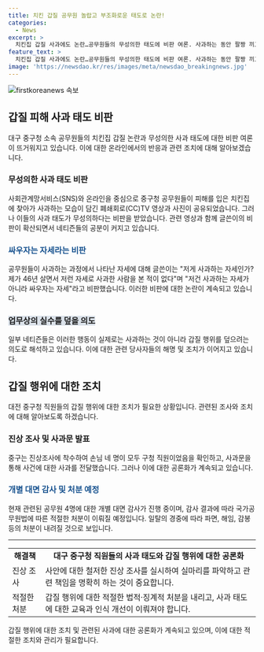 ```yaml
---
title: 치킨 갑질 공무원 놀랍고 부조화로운 태도로 논란!
categories:
  - News
excerpt: >
  치킨집 갑질 사과에도 논란…공무원들의 무성의한 태도에 비판 여론. 사과하는 동안 팔짱 끼고 허리에 손 올리는 공무원들 모습으로 다시 비판 불거짐. 중구청 직원의 무례한 행동에 대한 공론화 가열. CCTV 영상과 사진으로 논란 확산. 사과 자세에 대한 공론 및 관련 정부의 대응에 대한 이해관계자들의 관심 집중. 해당 사건의 파장과 대응에 관심 높아져.
feature_text: >
  치킨집 갑질 사과에도 논란…공무원들의 무성의한 태도에 비판 여론. 사과하는 동안 팔짱 끼고 허리에 손 올리는 공무원들 모습으로 다시 비판 불거짐. 중구청 직원의 무례한 행동에 대한 공론화 가열. CCTV 영상과 사진으로 논란 확산. 사과 자세에 대한 공론 및 관련 정부의 대응에 대한 이해관계자들의 관심 집중. 해당 사건의 파장과 대응에 관심 높아져.
image: 'https://newsdao.kr/res/images/meta/newsdao_breakingnews.jpg'
---
```


<p><img src="https://newsdao.kr/res/images/meta/newsdao_breakingnews.jpg" alt="firstkoreanews 속보" /></p>

<h2 data-ke-size="size26">갑질 피해 사과 태도 비판</h2>

<p data-ke-size="size16">대구 중구청 소속 공무원들의 치킨집 갑질 논란과 무성의한 사과 태도에 대한 비판 여론이 뜨거워지고 있습니다. 이에 대한 온라인에서의 반응과 관련 조치에 대해 알아보겠습니다.</p>

<h3>무성의한 사과 태도 비판</h3>

<p data-ke-size="size16">사회관계망서비스(SNS)와 온라인을 중심으로 중구청 공무원들이 피해를 입은 치킨집에 찾아가 사과하는 모습이 담긴 폐쇄회로(CC)TV 영상과 사진이 공유되었습니다. 그러나 이들의 사과 태도가 무성의하다는 비판을 받았습니다. 관련 영상과 함께 글쓴이의 비판이 확산되면서 네티즌들의 공분이 커지고 있습니다.</p>

<h3><b><span style="color: #1a5490;">싸우자는 자세라는 비판</span></b></h3>

<p data-ke-size="size16">공무원들이 사과하는 과정에서 나타난 자세에 대해 글쓴이는 "저게 사과하는 자세인가? 제가 46년 살면서 저런 자세로 사과한 사람을 본 적이 없다"며 "저건 사과하는 자세가 아니라 싸우자는 자세"라고 비판했습니다. 이러한 비판에 대한 논란이 계속되고 있습니다.</p>

<h3><b><span style="background-color: #21538527;">업무상의 실수를 덮을 의도</span></b></h3>

<p data-ke-size="size16">일부 네티즌들은 이러한 행동이 실제로는 사과하는 것이 아니라 갑질 행위를 덮으려는 의도로 해석하고 있습니다. 이에 대한 관련 당사자들의 해명 및 조치가 이어지고 있습니다.</p>

<h2 data-ke-size="size26">갑질 행위에 대한 조치</h2>

<p data-ke-size="size16">대전 중구청 직원들의 갑질 행위에 대한 조치가 필요한 상황입니다. 관련된 조사와 조치에 대해 알아보도록 하겠습니다.</p>

<h3>진상 조사 및 사과문 발표</h3>

<p data-ke-size="size16">중구는 진상조사에 착수하여 손님 네 명이 모두 구청 직원이었음을 확인하고, 사과문을 통해 사건에 대한 사과를 전달했습니다. 그러나 이에 대한 공론화가 계속되고 있습니다.</p>

<h3><b><span style="color: #1a5490;">개별 대면 감사 및 처분 예정</span></b></h3>

<p data-ke-size="size16">현재 관련된 공무원 4명에 대한 개별 대면 감사가 진행 중이며, 감사 결과에 따라 국가공무원법에 따른 적절한 처분이 이뤄질 예정입니다. 일탈의 경중에 따라 파면, 해임, 감봉 등의 처분이 내려질 것으로 보입니다.</p>

<hr data-ke-size="size16">

<table>
    <tr>
        <td style="text-align: center; height: 17px;"><b>해결책</b></td>
        <td style="text-align: center; height: 17px;"><b>대구 중구청 직원들의 사과 태도와 갑질 행위에 대한 공론화</b></td>
    </tr>
    <tr>
        <td>진상 조사</td>
        <td>사안에 대한 철저한 진상 조사를 실시하여 실마리를 파악하고 관련 책임을 명확히 하는 것이 중요합니다.</td>
    </tr>
    <tr>
        <td>적절한 처분</td>
        <td>갑질 행위에 대한 적절한 법적·징계적 처분을 내리고, 사과 태도에 대한 교육과 인식 개선이 이뤄져야 합니다.</td>
    </tr>
</table>

<p data-ke-size="size16">갑질 행위에 대한 조치 및 관련된 사과에 대한 공론화가 계속되고 있으며, 이에 대한 적절한 조치와 관리가 필요합니다.</p>

